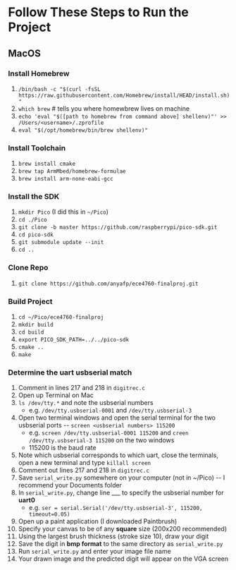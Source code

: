 # Follow These Steps to Run the Project

## MacOS

### Install Homebrew
1. ```/bin/bash -c "$(curl -fsSL https://raw.githubusercontent.com/Homebrew/install/HEAD/install.sh)"```
2. ```which brew``` # tells you where homewbrew lives on machine
3. ```echo 'eval "$([path to homebrew from command above] shellenv)"' >> /Users/<username>/.zprofile```
4. ```eval "$(/opt/homebrew/bin/brew shellenv)"```

### Install Toolchain
1. ```brew install cmake```
2. ```brew tap ArmMbed/homebrew-formulae```
3. ```brew install arm-none-eabi-gcc```

### Install the SDK
1. ```mkdir Pico``` (I did this in ```~/Pico```)
2. ```cd ./Pico```
3. ```git clone -b master https://github.com/raspberrypi/pico-sdk.git```
4. ```cd pico-sdk```
5. ```git submodule update --init```
6. ```cd ..```

### Clone Repo
1. ```git clone https://github.com/anyafp/ece4760-finalproj.git```

### Build Project
1. ```cd ~/Pico/ece4760-finalproj```
2. ```mkdir build```
3. ```cd build```
4. ```export PICO_SDK_PATH=../../pico-sdk```
5. ```cmake ..```
6. ```make```

### Determine the uart usbserial match
1. Comment in lines 217 and 218 in ```digitrec.c```
2. Open up Terminal on Mac
3. ```ls /dev/tty.*``` and note the usbserial numbers
    * e.g. ```/dev/tty.usbserial-0001``` and ```/dev/tty.usbserial-3```
4. Open two terminal windows and open the serial terminal for the two usbserial ports -- ```screen <usbserial numbers> 115200```
    * e.g. ```screen /dev/tty.usbserial-0001 115200``` and ```creen /dev/tty.usbserial-3 115200``` on the two windows
    * 115200 is the baud rate
5. Note which usbserial corresponds to which uart, close the terminals, open a new terminal and type ```killall screen```
6. Comment out lines 217 and 218 in ```digitrec.c```
7. Save ```serial_write.py``` somewhere on your computer (not in ~/Pico) -- I recommend your Documents folder 
7. In ```serial_write.py```, change line ___ to specify the usbserial number for **uart0**
    * e.g. ```ser = serial.Serial('/dev/tty.usbserial-3', 115200, timeout=0.05)```
8. Open up a paint application (I downloaded Paintbrush)
9. Specify your canvas to be of any **square** size (200x200 recommended)
10. Using the largest brush thickness (stroke size 10), draw your digit
11. Save the digit in **bmp format** to the same directory as ```serial_write.py```
12. Run ```serial_write.py``` and enter your image file name
13. Your drawn image and the predicted digit will appear on the VGA screen